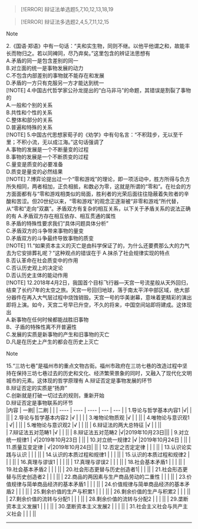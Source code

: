 > [!ERROR]
> 辩证法单选题5,7,10,12,13,18,19

> [!ERROR]
> 辩证法多选题2,4,5,7,11,12,15

> [!NOTE]
> 2.《国语·郑语》中有一句话：“夫和实生物，同则不继。以他平他谓之和，故能丰长而物归之。若以同裨同，尽乃弃矣。”这里包含的辨证法思想有  
        A.矛盾的同一是包含差别的同一  
        B.对立面的统一是事物发展的动力  
        C.不包含内部差别的事物就不能存在和发展  
        D.矛盾的一方只有克服另一方才能达到统一  
> [!NOTE]
> 4.中国古代哲学家公孙龙提出的“白马非马”的命题，其错误是割裂了事物的  
        A.一般和个别的关系  
        B.共性和个性的关系  
        C.整体和部分的关系  
        D.普遍和特殊的关系  
> [!NOTE]
> 5.中国古代思想家荀子的《劝学》中有句名言：“不积跬步，无以至千里；不积小流，无以成江海。”这句话强调了  
        A.事物的发展是一个不断量变的过程   
        B.事物的发展是一个不断质变的过程   
        C.量变是质变的必要准备    
        D.质变是量变的必然结果   
> [!NOTE]
> 7.博弈论提出过一个“零和游戏”的理论，即一项活动中，胜方所得与负方所失相同，两者相加，正负相抵，和数必为零，这就是所谓的“零和”。在社会的方方面面都有与“零和游戏相类似的局面，胜利者的光荣后面往往隐蔽着失败者的辛酸和苦涩。但20世纪以来，“零和游戏”的观念正逐渐被“非零和游戏”所代替，从“零和”走向“双羸”。矛盾双方有复杂的相互关系，以下关于矛盾关系的说法正确的有
        A.矛盾双方存在相互依存、相互贯通的属性  
        B.矛盾的特殊性要求我们“具体问题具体分析”  
        C.矛盾双方的斗争带来事物的量变  
        D.矛盾双方的斗争最终导致事物的质变  
> [!NOTE]
> 11.“如果资本主义的灭亡是由科学保证了的，为什么还要费那么大的力气去为它安排葬礼呢？”这种观点的错误在于
        A.抹杀了社会规律实现的特点  
        B.否认革命在社会质变中的作用  
        C.否认历史观上的决定论   
        D.否认历史主体的能动作用  
> [!NOTE]
> 12.2018年4月2日，我国首个目标飞行器—天宫一号流星般从天外回归，结束了长约7年的太空之旅。天宫一号回归地球，落于南太平洋中部区域，绝大部分器件在再入大气层过程中烧蚀销毁。天宫一号的华美谢幕，意味着更精彩的演出即将上演。如今，天宫二号早已升空，不久的将来，中国空间站即将建成。这体现出  
A.新事物在任何时候都能战胜旧事物  
B、子盾的特殊性离不开普遍性  
C.发展的实质是新事物的产生和旧事物的灭亡  
D.凡是在历史上产生的都会在历史上灭亡

> [!NOTE]
> 15.“三坊七巷”是福州市的重点文物古街。福州市政府在三坊七巷的改造过程中坚持在保持三坊七巷过去的历史和文化、经济繁荣景象的同时，又融入了现代化文明城市的元素。这体现的哲学原理有
A.辩证否定是事物发展的环节  
B.辩证否定的实质是“扬弃”  
C.创新就是打破一切过去的规则，重新开始  
D.辩证否定是事物联系的环节  
|内容 | 一刷| |二刷 |  |
| ----  | ----  | ---- |  --- | --- |
| 1.导论与哲学基本内容1 |√| |  ||
| 2.导论与哲学基本内容2 |√ | |  |
| 3.唯物论物质观 |√ | |  ||
| 4.唯物论与意识观1 | √| |  ||
| 5.唯物论与意识观2 |√ | |  ||
| 6.辩证法的两大总特征 |√ | |  ||  
| 7.辩证法五对范畴1 |√ | | ||
| 8.辩证法五对范畴2 |√|2019年10月23日|||
| 9.对立统一规律1 | √|2019年10月23日 | ||
| 10.对立统一规律2 |√ |2019年10月24日 | ||
| 11.质量互变定律 | √|2019年10月24日|  ||
| 12.否定之否定定律 | | |  ||
| 13.认识论实践与认识 | | |  ||
| 14.认识的本质过程和规律1 | | |  ||
| 15.认识的本质过程和规律2 | | |  ||
| 16.真理与谬误1 | | | ||
| 17.真理与谬误2 | | | ||
| 18.社会基本矛盾1 | | |  ||
| 19.社会基本矛盾2 | | |  ||
| 20.社会形态更替与历史创造者1| | |  ||
| 21.社会形态更替与历史创造者2 | | |  ||
| 22.商品的两因素与生产商品劳动的二重性 | | |  ||
| 23.价值规律与简单商品经济的基本矛盾1 | | |   ||
| 24.价值规律与简单商品经济的基本矛盾2 | | |  ||
| 25.剩余价值的生产与积累1 | | |  ||
| 26.剩余价值的生产与积累2 | | |  ||
| 27.剩余价值的流转与分配1 | | |  ||
| 28.剩余价值的流转与分配2 | | |  ||
| 29.垄断资本主义发展1 | | |  ||
| 30.垄断资本主义发展2 | | |  ||
| 31.社会主义社会与共产主义社会  | | |  ||

--- 


